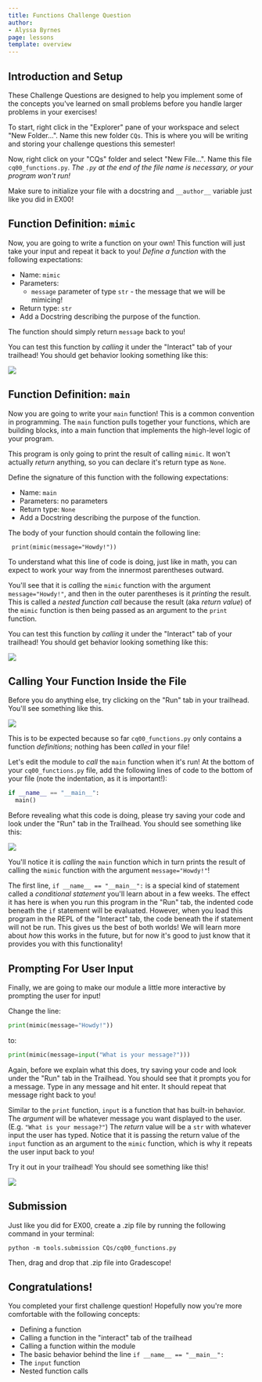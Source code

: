 ```yaml
---
title: Functions Challenge Question 
author:
- Alyssa Byrnes
page: lessons
template: overview
---
```


## Introduction and Setup

These Challenge Questions are designed to help you implement some of the concepts you've learned on small problems before you handle larger problems in your exercises!

To start, right click in the "Explorer" pane of your workspace and select "New Folder...". Name this new folder `CQs`. This is where you will be writing and storing your challenge questions this semester!

Now, right click on your "CQs" folder and select "New File...". Name this file `cq00_functions.py`. *The `.py` at the end of the file name is necessary, or your program won't run!*

Make sure to initialize your file with a docstring and `__author__` variable just like you did in EX00!

## Function Definition: `mimic`

Now, you are going to write a function on your own! This function will just take your input and repeat it back to you! *Define a function* with the following expectations:

- Name: `mimic`
- Parameters: 
  - `message` parameter of type `str` - the message that we will be mimicing!
- Return type: `str`
- Add a Docstring describing the purpose of the function.

The function should simply return `message` back to you!

You can test this function by *calling* it under the "Interact" tab of your trailhead! You should get behavior looking something like this: 

<img class="img-fluid" src="/static/cqs/cq00/mimic.png">

## Function Definition: `main`

Now you are going to write your `main` function! This is a common convention in programming. The `main` function pulls together your functions, which are building blocks, into a main function that implements the high-level logic of your program. 

This program is only going to print the result of calling `mimic`. It won't actually *return* anything, so you can declare it's return type as `None`.

Define the signature of this function with the following expectations:

- Name: `main`
- Parameters: no parameters
- Return type: `None`
- Add a Docstring describing the purpose of the function.

The body of your function should contain the following line: 

```
 print(mimic(message="Howdy!"))
```
To understand what this line of code is doing, just like in math, you can expect to work your way from the innermost parentheses outward.

You'll see that it is *calling* the `mimic` function with the argument `message="Howdy!"`, and then in the outer parentheses is it *printing* the result. This is called a *nested function call* because the result (aka *return value*) of the `mimic` function is then being passed as an argument to the `print` function.

You can test this function by *calling* it under the "Interact" tab of your trailhead! You should get behavior looking something like this: 

<img class="img-fluid" src="/static/cqs/cq00/main_call.png">


## Calling Your Function Inside the File

Before you do anything else, try clicking on the "Run" tab in your trailhead. You'll see something like this.

<img class="img-fluid" src="/static/cqs/cq00/no-output.png">

This is to be expected because so far `cq00_functions.py` only contains a function *definitions*; nothing has been *called* in your file!

Let's edit the module to *call* the `main` function when it's run! At the bottom of your `cq00_functions.py` file, add the following lines of code to the bottom of your file (note the indentation, as it is important!):

```python
if __name__ == "__main__":
  main()
```

Before revealing what this code is doing, please try saving your code and look under the "Run" tab in the Trailhead. You should see something like this:

<img class="img-fluid" src="/static/cqs/cq00/howdy_output.png">

You'll notice it is *calling* the `main` function which in turn prints the result of calling the `mimic` function with the argument `message="Howdy!"`!

The first line, `if __name__ == "__main__":` is a special kind of statement called a *conditional statement* you'll learn about in a few weeks. The effect it has here is when you run this program in the "Run" tab, the indented code beneath the `if` statement will be evaluated. However, when you load this program in the REPL of the "Interact" tab, the code beneath the if statement will not be run. This gives us the best of both worlds! We will learn more about *how* this works in the future, but for now it's good to just know that it provides you with this functionality!

## Prompting For User Input

Finally, we are going to make our module a little more interactive by prompting the user for input! 

Change the line:


```python
print(mimic(message="Howdy!"))
```

to: 

```python
print(mimic(message=input("What is your message?")))
```

Again, before we explain what this does, try saving your code and look under the "Run" tab in the Trailhead. You should see that it prompts you for a message. Type in any message and hit enter. It should repeat that message right back to you!

Similar to the `print` function, `input` is a function that has built-in behavior. The *argument* will be whatever message you want displayed to the user. (E.g. `"What is your message?"`) The *return* value will be a `str` with whatever input the user has typed. Notice that it is passing the return value of the `input` function as an argument to the `mimic` function, which is why it repeats the user input back to you!

Try it out in your trailhead! You should see something like this!

<img class="img-fluid" src="/static/cqs/cq00/name_main_call.png">

## Submission

Just like you did for EX00, create a .zip file by running the following command in your terminal:

```python -m tools.submission CQs/cq00_functions.py```

Then, drag and drop that .zip file into Gradescope!

## Congratulations!

You completed your first challenge question! Hopefully now you're more comfortable with the following concepts:

* Defining a function
* Calling a function in the "interact" tab of the trailhead
* Calling a function within the module
* The basic behavior behind the line `if __name__ == "__main__":`
* The `input` function
* Nested function calls